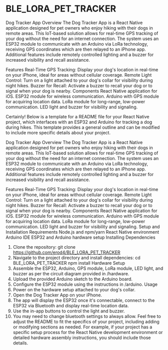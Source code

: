 # BLE_LORA_PET_TRACKER
Dog Tracker App
Overview
The Dog Tracker App is a React Native application designed for pet owners who enjoy hiking with their dogs in remote areas. This IoT-based solution allows for real-time GPS tracking of your dog without the need for an internet connection. The system uses an ESP32 module to communicate with an Arduino via LoRa technology, receiving GPS coordinates which are then relayed to an iPhone app. Additional features include remotely controlled lighting and a buzzer for increased visibility and recall assistance.

Features
Real-Time GPS Tracking: Display your dog's location in real-time on your iPhone, ideal for areas without cellular coverage.
Remote Light Control: Turn on a light attached to your dog's collar for visibility during night hikes.
Buzzer for Recall: Activate a buzzer to recall your dog or to signal when your dog is nearby.
Components
React Native application for iOS.
ESP32 module for wireless communication.
Arduino with GPS module for acquiring location data.
LoRa module for long-range, low-power communication.
LED light and buzzer for visibility and signaling.

Certainly! Below is a template for a README file for your React Native project, which interfaces with an ESP32 and Arduino for tracking a dog during hikes. This template provides a general outline and can be modified to include more specific details about your project.

Dog Tracker App
Overview
The Dog Tracker App is a React Native application designed for pet owners who enjoy hiking with their dogs in remote areas. This IoT-based solution allows for real-time GPS tracking of your dog without the need for an internet connection. The system uses an ESP32 module to communicate with an Arduino via LoRa technology, receiving GPS coordinates which are then relayed to an iPhone app. Additional features include remotely controlled lighting and a buzzer for increased visibility and recall assistance.

Features
Real-Time GPS Tracking: Display your dog's location in real-time on your iPhone, ideal for areas without cellular coverage.
Remote Light Control: Turn on a light attached to your dog's collar for visibility during night hikes.
Buzzer for Recall: Activate a buzzer to recall your dog or to signal when your dog is nearby.
Components
React Native application for iOS.
ESP32 module for wireless communication.
Arduino with GPS module for acquiring location data.
LoRa module for long-range, low-power communication.
LED light and buzzer for visibility and signaling.
Setup and Installation
Requirements
Node.js and npm/yarn
React Native environment
Arduino IDE
ESP32 and Arduino hardware setup
Installing Dependencies

1. Clone the repository:
   git clone https://github.com/erod4/BLE_LORA_PET_TRACKER
2. Navigate to the project directory and install dependencies:
   cd BLE_LORA_PET_TRACKER
   npm install
Hardware Setup
1. Assemble the ESP32, Arduino, GPS module, LoRa module, LED light, and buzzer as per the circuit diagram provided in /hardware.
2. Upload the provided Arduino sketch to the Arduino board.
3. Configure the ESP32 module using the instructions in /arduino.
Usage
1. Power on the hardware setup attached to your dog's collar.
2. Open the Dog Tracker App on your iPhone.
3. The app will display  the ESP32 once it's connectable, connect to the ESP32 via Bluetooth and display real-time location data.
4. Use the in-app buttons to control the light and buzzer.
5. You may need to change bluetooth settings to always allow.
Feel free to adjust the README to fit the specifics of your project, including adding or modifying sections as needed. For example, if your project has a specific setup process for the React Native development environment or detailed hardware assembly instructions, you should include those details. 
